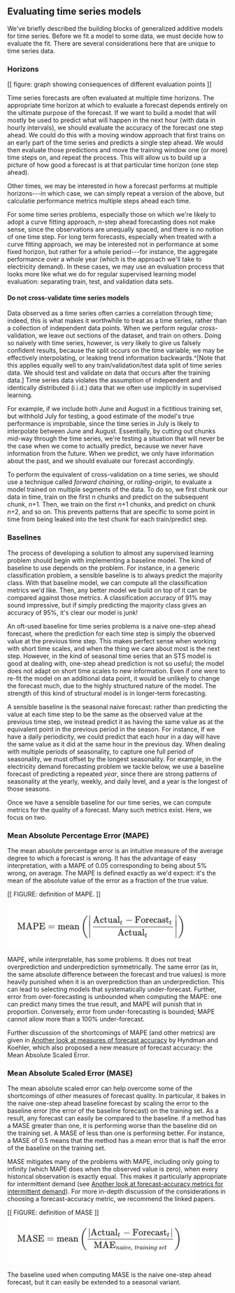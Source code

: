 ## Evaluating time series models

We've briefly described the building blocks of generalized additive
models for time series. Before we fit a model to some data, we must
decide how to evaluate the fit. There are several considerations here
that are unique to time series data.

### Horizons

\[\[ figure: graph showing consequences of different evaluation points
\]\]

Time series forecasts are often evaluated at multiple time horizons. The
appropriate time horizon at which to evaluate a forecast depends
entirely on the ultimate purpose of the forecast. If we want to build a
model that will mostly be used to predict what will happen in the next
hour (with data in hourly intervals), we should evaluate the accuracy of
the forecast one step ahead. We could do this with a moving window
approach that first trains on an early part of the time series and
predicts a single step ahead. We would then evaluate those predictions
and move the training window one (or more) time steps on, and repeat the
process. This will allow us to build up a picture of how good a forecast
is at that particular time horizon (one step ahead).

Other times, we may be interested in how a forecast performs at multiple
horizons---in which case, we can simply repeat a version of the above,
but calculatie performance metrics multiple steps ahead each time.

For some time series problems, especially those on which we're likely to
adopt a curve fitting approach, *n*-step ahead forecasting does not make
sense, since the observations are unequally spaced, and there is no
notion of one time step. For long term forecasts, especially when
treated with a curve fitting approach, we may be interested not in
performance at some fixed horizon, but rather for a whole period---for
instance, the aggregate performance over a whole year (which is the
approach we'll take to electricity demand). In these cases, we may use
an evaluation process that looks more like what we do for regular
supervised learning model evaluation: separating train, test, and
validation data sets.

#### Do not cross-validate time series models

Data observed as a time series often carries a correlation through time;
indeed, this is what makes it worthwhile to treat as a time series,
rather than a collection of independent data points. When we perform
regular cross-validation, we leave out sections of the dataset, and
train on others. Doing so naively with time series, however, is very
likely to give us falsely confident results, because the split occurs on
the time variable; we may be effectively interpolating, or leaking trend
information backwards.^[Note that this applies equally well to any
train/validation/test data split of time series data.
We should test and validate on data that occurs after the training data.]
Time series data violates the assumption of independent and identically
distributed (i.i.d.) data that we often use implicitly in supervised learning.

For example, if we include both June and August in a fictitious training
set, but withhold July for testing, a good estimate of the model's true
performance is improbable, since the time series in July is likely to
interpolate between June and August. Essentially, by cutting out chunks
mid-way through the time series, we're testing a situation that will
never be the case when we come to actually predict, because we never
have information from the future. When we predict, we only have
information about the past, and we should evaluate our forecast
accordingly.

To perform the equivalent of cross-validation on a time series, we
should use a technique called *forward chaining*, or *rolling-origin*,
to evaluate a model trained on multiple segments of the data. To do so,
we first chunk our data in time, train on the first *n* chunks and
predict on the subsequent chunk, *n*+1. Then, we train on the first
*n*+1 chunks, and predict on chunk *n*+2, and so on. This prevents
patterns that are specific to some point in time from being leaked into
the test chunk for each train/predict step.

### Baselines

The process of developing a solution to almost any supervised learning
problem should begin with implementing a baseline model. The kind of
baseline to use depends on the problem. For instance, in a generic
classification problem, a sensible baseline is to always predict the
majority class. With that baseline model, we can compute all the
classification metrics we'd like. Then, any better model we build on top
of it can be compared against those metrics. A classification accuracy
of 91% may sound impressive, but if simply predicting the majority class
gives an accuracy of 95%, it's clear our model is junk!

An oft-used baseline for time series problems is a naive one-step ahead
forecast, where the prediction for each time step is simply the observed
value at the previous time step. This makes perfect sense when working
with short time scales, and when the thing we care about most is the
next step. However, in the kind of seasonal time series that an STS
model is good at dealing with, one-step ahead prediction is not so
useful; the model does not adapt on short time scales to new
information. Even if one were to re-fit the model on an additional data
point, it would be unlikely to change the forecast much, due to the
highly structured nature of the model. The strength of this kind of
structural model is in longer-term forecasting.

A sensible baseline is the seasonal naive forecast: rather than
predicting the value at each time step to be the same as the observed
value at the previous time step, we instead predict it as having the
same value as at the equivalent point in the previous period in the
season. For instance, if we have a daily periodicity, we could predict
that each hour in a day will have the same value as it did at the same
hour in the previous day. When dealing with multiple periods of
seasonality, to capture one full period of seasonality, we must offset
by the longest seasonality. For example, in the electricity demand
forecasting problem we tackle below, we use a baseline forecast of
predicting a repeated *year*, since there are strong patterns of
seasonality at the yearly, weekly, and daily level, and a year is the
longest of those seasons.

Once we have a sensible baseline for our time series, we can compute
metrics for the quality of a forecast. Many such metrics exist. Here, we
focus on two.

### Mean Absolute Percentage Error (MAPE)

The mean absolute percentage error is an intuitive measure of the
average degree to which a forecast is wrong. It has the advantage of
easy interpretation, with a MAPE of 0.05 corresponding to being about 5%
wrong, on average. The MAPE is defined exactly as we'd expect: it's the
mean of the absolute value of the error as a fraction of the true value.

\[\[ FIGURE: definition of MAPE. \]\]

![](figures/mape-defn.png)

MAPE, while interpretable, has some problems. It does not treat
overprediction and underprediction symmetrically. The same error (as in,
the same absolute difference between the forecast and true values) is
more heavily punished when it is an overprediction than an
underprediction. This can lead to selecting models that systematically
under-forecast. Further, error from over-forecasting is unbounded when
computing the MAPE: one can predict many times the true result, and MAPE
will punish that in proportion. Conversely, error from under-forecasting
is bounded; MAPE cannot allow more than a 100% under-forecast.

Further discussion of the shortcomings of MAPE (and other metrics) are
given in [Another look at measures of forecast accuracy](https://robjhyndman.com/papers/mase.pdf) by Hyndman and
Koehler, which also proposed a new measure of forecast accuracy: the
Mean Absolute Scaled Error.

### Mean Absolute Scaled Error (MASE)

The mean absolute scaled error can help overcome some of the
shortcomings of other measures of forecast quality. In particular, it
bakes in the naive one-step ahead baseline forecast by scaling the error
to the baseline error (the error of the baseline forecast) on the
training set. As a result, any forecast can easily be compared to the
baseline. If a method has a MASE greater than one, it is performing
worse than the baseline did on the training set. A MASE of less than one
is performing better. For instance, a MASE of 0.5 means that the method
has a mean error that is half the error of the baseline on the training
set.

MASE mitigates many of the problems with MAPE, including only going to
infinity (which MAPE does when the observed value is zero), when every
historical observation is exactly equal. This makes it particularly
appropriate for intermittent demand (see [Another look at forecast-accuracy metrics for intermittent demand](https://robjhyndman.com/papers/foresight.pdf)).
For more in-depth discussion of the considerations in choosing a
forecast-accuracy metric, we recommend the linked papers.

\[\[ FIGURE: definition of MASE
\]\]![](figures/mase-defn.png)

The baseline used when computing MASE is the naive one-step ahead
forecast, but it can easily be extended to a seasonal variant.